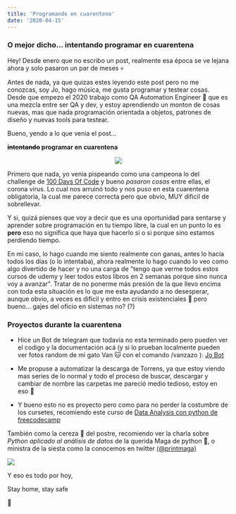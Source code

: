 ```yaml
---
title: 'Programando en cuarentena'
date: '2020-04-15'
---
```


<div style="text-align: left">

### O mejor dicho... intentando programar en cuarentena

Hey! Desde enero que no escribo un post, realmente esa época se ve lejana ahora y solo pasaron un par de meses 💀

Antes de nada, ya que quizas estes leyendo este post pero no me conozcas,
soy Jo, hago música, me gusta programar y testear cosas. 
Desde que empezo el 2020 trabajo como QA Automation Engineer 💃 que es una mezcla entre ser QA y dev, y estoy aprendiendo un monton de cosas nuevas, mas que nada programación orientada a objetos, patrones de diseño y nuevas tools para testear. 

Bueno, yendo a lo que venia el post...

**~~intentando~~ programar en cuarentena**

<p align="center">
<img src="https://media.giphy.com/media/jOpLbiGmHR9S0/giphy.gif">
</p>


Primero que nada, yo venia pispeando como una campeona lo del challenge de <a href="https://jobleu-blog.netlify.app/100DaysOfCode/" target="_blank">100 Days Of Code</a> y bueno _pasaron cosas_ entre ellas, el corona virus. 
Lo cual nos arruinó todo y nos puso en esta cuarentena obligatoria, la cual me parece correcta pero que obvio, MUY dificil de sobrellevar. 

Y si, quizá pienses que voy a decir que es una oportunidad para sentarse y aprender sobre programación en tu tiempo libre, la cual en un punto lo es **pero** eso no significa que haya que hacerlo si o si porque sino estamos perdiendo tiempo.

En mi caso, lo hago cuando me siento realmente con ganas, antes lo hacía todos los días (o lo intentaba), ahora realmente lo hago cuando lo veo como algo divertido de hacer y no una carga de "tengo que verme todos estos cursos de udemy y leer todos estos libros en 2 semanas porque sino nunca voy a avanzar". 
Tratar de no ponerme más presión de la que llevo encima con toda esta situación es lo que me esta ayudando a no desesperar, aunque obvio, a veces es dificil y entro en crisis existenciales 😬  pero bueno... gajes del oficio en sistemas no? (?)

### Proyectos durante la cuarentena

- Hice un Bot de telegram que todavia no esta terminado pero pueden ver el codigo y la documentación acá (y si lo prueban localmente pueden ver fotos random de mi gato Van 🐱 con el comando /vanzazo ):
<a href="https://github.com/johannasantos/jobot" target="_blank">Jo Bot</a>

- Me propuse a automatizar la descarga de Torrens, ya que estoy viendo mas series de lo normal y todo el proceso de buscar, descargar y cambiar de nombre las carpetas me pareció medio tedioso, estoy en eso 🌝 

- Y bueno esto no es proyecto pero como para no perder la costumbre de los cursetes, recomiendo este curso de <a href="https://www.freecodecamp.org/news/learn-data-analysis-with-python-course/" target="_blank">Data Analysis con python de freecodecamp</a>


También como la cereza 🍒 del postre, recomiendo ver la charla sobre _Python aplicado al análisis de datos_ de la querida Maga de python 🧙, o ministra de la siesta como la conocemos en twitter <a href="https://twitter.com/printmaga" target="_blank">(@printmaga)</a> 

[![](http://img.youtube.com/vi/tObNCI11CcQ/0.jpg)](http://www.youtube.com/watch?v=tObNCI11CcQ "")




Y eso es todo por hoy,

Stay home, stay safe 


💖




